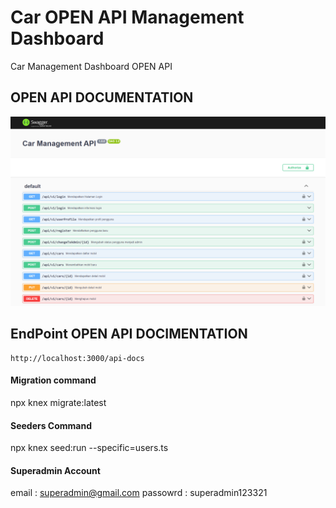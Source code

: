 ﻿# Car OPEN API Management Dashboard

Car Management Dashboard OPEN API

## OPEN API DOCUMENTATION

![OPEN API DOCUMENTATION](./openApiDocument.png)

## EndPoint OPEN API DOCIMENTATION
    http://localhost:3000/api-docs

#### Migration command
npx knex migrate:latest  

#### Seeders Command
npx knex seed:run --specific=users.ts

#### Superadmin Account
email : superadmin@gmail.com
passowrd : superadmin123321


